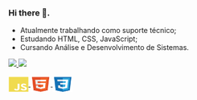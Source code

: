 ### Hi there 👋.

- Atualmente trabalhando como suporte técnico;
- Estudando HTML, CSS, JavaScript;
- Cursando Análise e Desenvolvimento de Sistemas.

 <div>
  <a href="https://github.com/eulaapp">
  <img height="150em" src="https://github-readme-stats.vercel.app/api?username=eulaapp&show_icons=true&theme=dracula&include_all_commits=true&count_private=true"/>
  <img height="150em" src="https://github-readme-stats.vercel.app/api/top-langs/?username=eulaapp&layout=compact&langs_count=7&theme=dracula"/>
</div>
  
  <div style="display: inline_block"> <br>
  <img align="center" alt="Eula-Js" height="30" width="40" src="https://raw.githubusercontent.com/devicons/devicon/master/icons/javascript/javascript-plain.svg">
  <img align="center" alt="Eula-HTML" height="30" width="40" src="https://raw.githubusercontent.com/devicons/devicon/master/icons/html5/html5-original.svg">
  <img align="center" alt="Eula-CSS" height="30" width="40" src="https://raw.githubusercontent.com/devicons/devicon/master/icons/css3/css3-original.svg">

  
</div>


